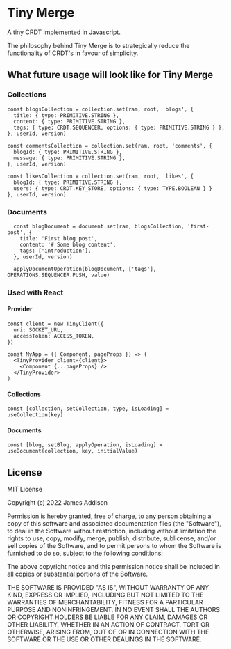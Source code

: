 # Tiny Merge

A tiny CRDT implemented in Javascript.

The philosophy behind Tiny Merge is to strategically reduce the functionality of CRDT's in favour of simplicity.

## What future usage will look like for Tiny Merge

### Collections

```
const blogsCollection = collection.set(ram, root, 'blogs', {
  title: { type: PRIMITIVE.STRING },
  content: { type: PRIMITIVE.STRING },
  tags: { type: CRDT.SEQUENCER, options: { type: PRIMITIVE.STRING } },
}, userId, version)
```

```
const commentsCollection = collection.set(ram, root, 'comments', {
  blogId: { type: PRIMITIVE.STRING },
  message: { type: PRIMITIVE.STRING },
}, userId, version)
```

```
const likesCollection = collection.set(ram, root, 'likes', {
  blogId: { type: PRIMITIVE.STRING },
  users: { type: CRDT.KEY_STORE, options: { type: TYPE.BOOLEAN } }
}, userId, version)
```

### Documents

```
  const blogDocument = document.set(ram, blogsCollection, 'first-post', {
    title: 'First blog post',
    content: '# Some blog content',
    tags: ['introduction'],
  }, userId, version)

  applyDocumentOperation(blogDocument, ['tags'], OPERATIONS.SEQUENCER.PUSH, value)
```

### Used with React

#### Provider

```
const client = new TinyClient({
  uri: SOCKET_URL,
  accessToken: ACCESS_TOKEN,
})

const MyApp = ({ Component, pageProps }) => (
  <TinyProvider client={client}>
    <Component {...pageProps} />
  </TinyProvider>
)
```

#### Collections

```
const [collection, setCollection, type, isLoading] = useCollection(key)
```

#### Documents

```
const [blog, setBlog, applyOperation, isLoading] = useDocument(collection, key, initialValue)
```

## License

MIT License

Copyright (c) 2022 James Addison

Permission is hereby granted, free of charge, to any person obtaining a copy
of this software and associated documentation files (the "Software"), to deal
in the Software without restriction, including without limitation the rights
to use, copy, modify, merge, publish, distribute, sublicense, and/or sell
copies of the Software, and to permit persons to whom the Software is
furnished to do so, subject to the following conditions:

The above copyright notice and this permission notice shall be included in all
copies or substantial portions of the Software.

THE SOFTWARE IS PROVIDED "AS IS", WITHOUT WARRANTY OF ANY KIND, EXPRESS OR
IMPLIED, INCLUDING BUT NOT LIMITED TO THE WARRANTIES OF MERCHANTABILITY,
FITNESS FOR A PARTICULAR PURPOSE AND NONINFRINGEMENT. IN NO EVENT SHALL THE
AUTHORS OR COPYRIGHT HOLDERS BE LIABLE FOR ANY CLAIM, DAMAGES OR OTHER
LIABILITY, WHETHER IN AN ACTION OF CONTRACT, TORT OR OTHERWISE, ARISING FROM,
OUT OF OR IN CONNECTION WITH THE SOFTWARE OR THE USE OR OTHER DEALINGS IN THE
SOFTWARE.
